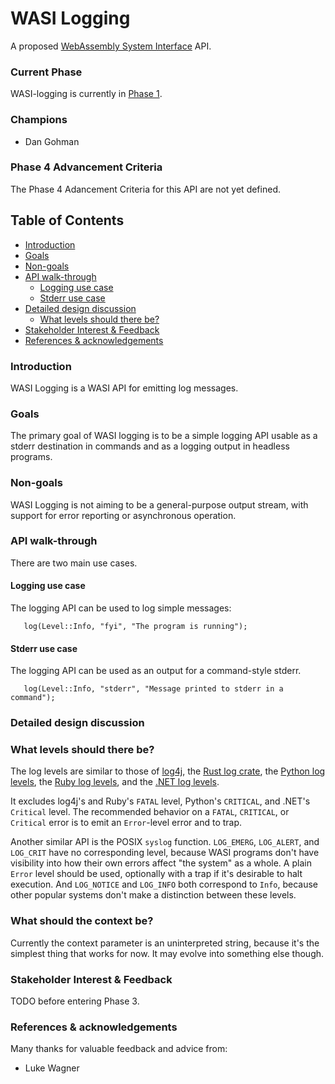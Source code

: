 # WASI Logging

A proposed [WebAssembly System Interface](https://github.com/WebAssembly/WASI) API.

### Current Phase

WASI-logging is currently in [Phase 1].

[Phase 1]: https://github.com/WebAssembly/WASI/blob/42fe2a3ca159011b23099c3d10b5b1d9aff2140e/docs/Proposals.md#phase-1---proposed-spec-text-available-cg--wg

### Champions

- Dan Gohman

### Phase 4 Advancement Criteria

The Phase 4 Adancement Criteria for this API are not yet defined.

## Table of Contents

- [Introduction](#introduction)
- [Goals](#goals)
- [Non-goals](#non-goals)
- [API walk-through](#api-walk-through)
  - [Logging use case](#logging-use-case)
  - [Stderr use case](#stderr-use-case)
- [Detailed design discussion](#detailed-design-discussion)
  - [What levels should there be?](#what-levels-should-there-be)
- [Stakeholder Interest & Feedback](#stakeholder-interest--feedback)
- [References & acknowledgements](#references--acknowledgements)

### Introduction

WASI Logging is a WASI API for emitting log messages.

### Goals

The primary goal of WASI logging is to be a simple logging API usable
as a stderr destination in commands and as a logging output in headless
programs.

### Non-goals

WASI Logging is not aiming to be a general-purpose output stream, with
support for error reporting or asynchronous operation.

### API walk-through

There are two main use cases.

#### Logging use case

The logging API can be used to log simple messages:

```
   log(Level::Info, "fyi", "The program is running");
```

#### Stderr use case

The logging API can be used as an output for a command-style stderr.

```
   log(Level::Info, "stderr", "Message printed to stderr in a command");
```

### Detailed design discussion

### What levels should there be?

The log levels are similar to those of [log4j], the [Rust log crate], the
[Python log levels], the [Ruby log levels], and the [.NET log levels].

It excludes log4j's and Ruby's `FATAL` level, Python's `CRITICAL`, and .NET's
`Critical` level. The recommended behavior on a `FATAL`, `CRITICAL`, or
`Critical` error is to emit an `Error`-level error and to trap.

Another similar API is the POSIX `syslog` function. `LOG_EMERG`, `LOG_ALERT`,
and `LOG_CRIT` have no corresponding level, because WASI programs don't have
visibility into how their own errors affect "the system" as a whole. A plain
`Error` level should be used, optionally with a trap if it's desirable to
halt execution. And `LOG_NOTICE` and `LOG_INFO` both correspond to `Info`,
because other popular systems don't make a distinction between these levels.

[log4j]: https://logging.apache.org/log4j/2.x/manual/customloglevels.html
[Rust log crate]: https://docs.rs/log/latest/log/enum.Level.html
[Python log levels]: https://docs.python.org/3/library/logging.html#levels
[Ruby log levels]: https://ruby-doc.org/stdlib-2.4.0/libdoc/logger/rdoc/Logger.html
[.NET log levels]: https://docs.microsoft.com/en-us/dotnet/core/extensions/logging?tabs=command-line#log-level

### What should the context be?

Currently the context parameter is an uninterpreted string, because it's the
simplest thing that works for now. It may evolve into something else though.

### Stakeholder Interest & Feedback

TODO before entering Phase 3.

### References & acknowledgements

Many thanks for valuable feedback and advice from:

- Luke Wagner
